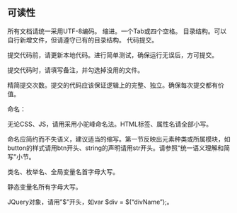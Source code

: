 ## 可读性
所有文档请统一采用UTF-8编码。
缩进。一个Tab或四个空格。
目录结构。可以自行新增文件，但请遵守已有的目录结构。
代码提交。

提交代码前，请更新本地代码。进行简单测试，确保运行无误后，方可提交。

提交代码时，请填写备注，并勾选掉没用的文件。

精简提交次数。提交的代码应该保证逻辑上的完整、独立。确保每次提交都有价值。

命名：

无论CSS、JS，请用采用小驼峰命名法。HTML标签、属性名请全部小写。

命名应简约而不失语义，建议适当的缩写。第一节反映出元素种类或所属模块，如button的样式请用btn开头、string的声明请用str开头。请参照“统一语义理解和简写”小节。

类名、枚举名、全局变量名首字母大写。

静态变量名所有字母大写。

JQuery对象，请用”$”开头，如var $div = $(“divName”);。








